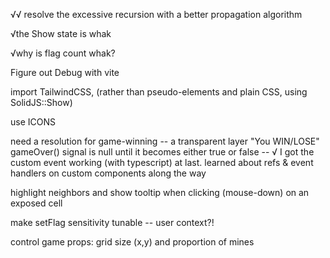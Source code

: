 √√ resolve the excessive recursion with a better propagation algorithm

√the Show state is whak

√why is flag count whak?

Figure out Debug with vite

import TailwindCSS, (rather than pseudo-elements and plain CSS, using SolidJS::Show)

use ICONS

need a resolution for game-winning
  -- a transparent layer "You WIN/LOSE"  gameOver() signal is null until it becomes either true or false
  -- √ I got the custom event working (with typescript) at last.  learned about refs & event handlers on custom components along the way

highlight neighbors and show tooltip when clicking (mouse-down) on an exposed cell

make setFlag sensitivity tunable -- user context?!

control game props: grid size (x,y) and proportion of mines
